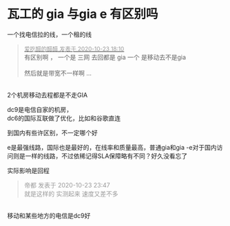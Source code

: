 # 瓦工的 gia 与gia e 有区别吗


一个找电信拉的线，一个租的线

<div class="quote"><blockquote><font size="2"><a href="https://www.hostloc.com/forum.php?mod=redirect&amp;goto=findpost&amp;pid=9342339&amp;ptid=757699" target="_blank"><font color="#999999">爱吃醋的醋醋 发表于 2020-10-23 18:10</font></a></font><br />
有区别啊 ， 一个是 三网 去回都是 gia 一个 是移动去不是gia<br />
<br />
然后就是带宽不一样啊 ...</blockquote></div><br />
2个机房移动去程都是不走GIA

dc9是电信自家的机房，<br />
dc6的国际互联做了优化，比如和谷歌直连<img id="aimg_Q7IsX" onclick="zoom(this, this.src, 0, 0, 0)" class="zoom" src="https://cdn.jsdelivr.net/gh/hishis/forum-master/public/images/patch.gif" onmouseover="img_onmouseoverfunc(this)" onload="thumbImg(this)" border="0" alt="" />

到国内有些许区别，不一定哪个好

e是最强线路，国际也是最好的，在线率和质量最高，普通gia和gia -e对于国内访问则是一样的线路，不过依稀记得SLA保障略有不同？好久没看忘了<img id="aimg_L1CQx" onclick="zoom(this, this.src, 0, 0, 0)" class="zoom" src="https://cdn.jsdelivr.net/gh/hishis/forum-master/public/images/patch.gif" onmouseover="img_onmouseoverfunc(this)" onload="thumbImg(this)" border="0" alt="" />

实际影响是回程

<div class="quote"><blockquote><font color="#999999">帝都 发表于 2020-10-23 23:47</font><br />
<font color="#999999">就是这样的 实测起来 速度又差不多</font></blockquote></div><br />
移动和某些地方的电信是dc9好
